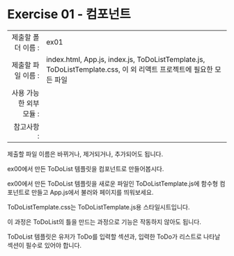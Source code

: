 # Exercise 01 - 컴포넌트

|                      |                    |
| --------------------:| ------------------ |
|   제출할 폴더 이름 :     |  ex01              |
|   제출할 파일 이름 :     |  index.html, App.js, index.js, ToDoListTemplate.js, ToDoListTemplate.css, 이 외 리액트 프로젝트에 필요한 모든 파일           |
|   사용 가능한 외부 모듈 : |                 |
|   참고사항 :           |                  |

제출할 파일 이름은 바뀌거나, 제거되거나, 추가되어도 됩니다.

ex00에서 만든 ToDoList 템플릿을 컴포넌트로 만들어봅시다.

ex00에서 만든 ToDoList 템플릿을 새로운 파일인 ToDoListTemplate.js에 함수형 컴포넌트로 만들고 App.js에서 불러와 페이지를 띄워보세요.

ToDoListTemplate.css는 ToDoListTemplate.js용 스타일시트입니다.

이 과정은 ToDoList의 틀을 만드는 과정으로 기능은 작동하지 않아도 됩니다.

ToDoList 템플릿은 유저가 ToDo를 입력할 섹션과, 입력한 ToDo가 리스트로 나타날 섹션이 필수로 있어야 합니다.
